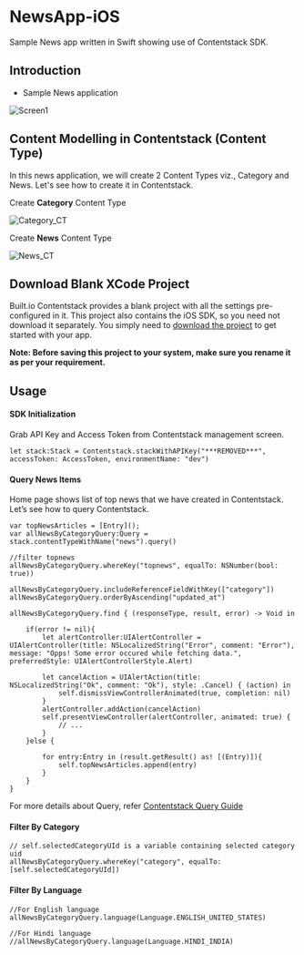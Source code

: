 # NewsApp-iOS
Sample News app written in Swift showing use of Contentstack SDK.

## Introduction
* Sample News application

![Screen1][1]
 
## Content Modelling in Contentstack (Content Type)
In this news application, we will create 2 Content Types viz., Category and News. Let's see how to create it in Contentstack.

Create **Category** Content Type

![Category_CT][2]

Create **News** Content Type

![News_CT][3]

## Download Blank XCode Project

Built.io Contentstack provides a blank project with all the settings pre-configured in it. This project also contains the iOS SDK, so you need not download it separately. You simply need to [download the project][4] to get started with your app. 

**Note: Before saving this project to your system, make sure you rename it as per your requirement.**

## Usage

#### SDK Initialization
Grab API Key and Access Token from Contentstack management screen.

    let stack:Stack = Contentstack.stackWithAPIKey("***REMOVED***", accessToken: AccessToken, environmentName: "dev")

#### Query News Items 
Home page shows list of top news that we have created in Contentstack. Let’s see how to query Contentstack. 

    var topNewsArticles = [Entry]();
    var allNewsByCategoryQuery:Query = stack.contentTypeWithName("news").query()
    
    //filter topnews
    allNewsByCategoryQuery.whereKey("topnews", equalTo: NSNumber(bool: true))
    
    allNewsByCategoryQuery.includeReferenceFieldWithKey(["category"])
    allNewsByCategoryQuery.orderByAscending("updated_at")
    
    allNewsByCategoryQuery.find { (responseType, result, error) -> Void in
        
        if(error != nil){
            let alertController:UIAlertController = UIAlertController(title: NSLocalizedString("Error", comment: "Error"), message: "Opps! Some error occured while fetching data.", preferredStyle: UIAlertControllerStyle.Alert)
            
            let cancelAction = UIAlertAction(title: NSLocalizedString("Ok", comment: "Ok"), style: .Cancel) { (action) in
                self.dismissViewControllerAnimated(true, completion: nil)
            }
            alertController.addAction(cancelAction)
            self.presentViewController(alertController, animated: true) {
                // ...
            }
        }else {
            
            for entry:Entry in (result.getResult() as! [(Entry)]){
                self.topNewsArticles.append(entry)
            }
        }
    }
For more details about Query, refer [Contentstack Query Guide][0] 

#### Filter By Category
    // self.selectedCategoryUId is a variable containing selected category uid
    allNewsByCategoryQuery.whereKey("category", equalTo: [self.selectedCategoryUId])

#### Filter By Language 
    //For English language
    allNewsByCategoryQuery.language(Language.ENGLISH_UNITED_STATES)
    
    //For Hindi language
    //allNewsByCategoryQuery.language(Language.HINDI_INDIA)
    
[0]: <http://csdocs.builtapp.io/developer/ios/query-guide>
  [1]: https://api.contentstack.io/v2/assets/567180332b84a7fe5f23fc44/download?uid=bltdbd68f89ff7c253d&AUTHTOKEN=bltefb4f32b56206d8e5bc6cb9e
  [2]: https://api.contentstack.io/v1/uploads/56b85f310ea5e91f35d9ffbb/download?uid=blt0ef50bfc28445d08&AUTHTOKEN=bltefb4f32b56206d8e5bc6cb9e
  [3]: https://api.contentstack.io/v1/uploads/56b85f390ea5e91f35d9ffc6/download?uid=blt04d8d8e7c7c632c5&AUTHTOKEN=bltefb4f32b56206d8e5bc6cb9e
  [4]: http://contentstackiossdk.builtapp.io/csio-quickstart.zip
